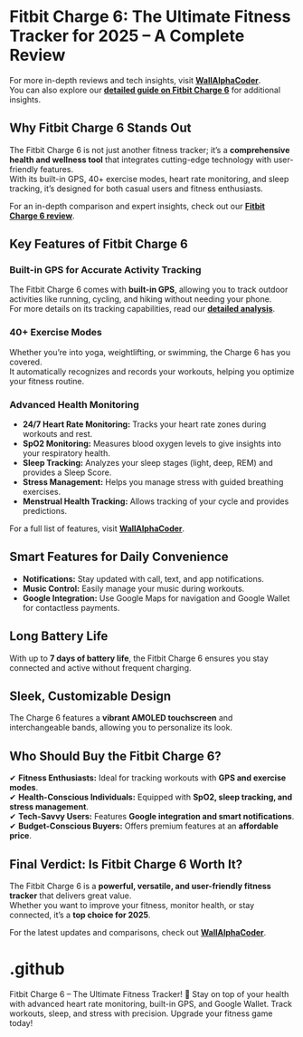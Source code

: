 # Fitbit Charge 6: The Ultimate Fitness Tracker for 2025 – A Complete Review  

For more in-depth reviews and tech insights, visit **[WallAlphaCoder](https://wallalphacoder.com/)**.  
You can also explore our **[detailed guide on Fitbit Charge 6](https://wallalphacoder.com/fitbit-charge-6/)** for additional insights.  

## Why Fitbit Charge 6 Stands Out  
The Fitbit Charge 6 is not just another fitness tracker; it’s a **comprehensive health and wellness tool** that integrates cutting-edge technology with user-friendly features.  
With its built-in GPS, 40+ exercise modes, heart rate monitoring, and sleep tracking, it’s designed for both casual users and fitness enthusiasts.  

For an in-depth comparison and expert insights, check out our **[Fitbit Charge 6 review](https://wallalphacoder.com/fitbit-charge-6/)**.  

## Key Features of Fitbit Charge 6  

### Built-in GPS for Accurate Activity Tracking  
The Fitbit Charge 6 comes with **built-in GPS**, allowing you to track outdoor activities like running, cycling, and hiking without needing your phone.  
For more details on its tracking capabilities, read our **[detailed analysis](https://wallalphacoder.com/fitbit-charge-6/)**.  

### 40+ Exercise Modes  
Whether you’re into yoga, weightlifting, or swimming, the Charge 6 has you covered.  
It automatically recognizes and records your workouts, helping you optimize your fitness routine.  

### Advanced Health Monitoring  
- **24/7 Heart Rate Monitoring:** Tracks your heart rate zones during workouts and rest.  
- **SpO2 Monitoring:** Measures blood oxygen levels to give insights into your respiratory health.  
- **Sleep Tracking:** Analyzes your sleep stages (light, deep, REM) and provides a Sleep Score.  
- **Stress Management:** Helps you manage stress with guided breathing exercises.  
- **Menstrual Health Tracking:** Allows tracking of your cycle and provides predictions.  

For a full list of features, visit **[WallAlphaCoder](https://wallalphacoder.com/)**.  

## Smart Features for Daily Convenience  
- **Notifications:** Stay updated with call, text, and app notifications.  
- **Music Control:** Easily manage your music during workouts.  
- **Google Integration:** Use Google Maps for navigation and Google Wallet for contactless payments.  

## Long Battery Life  
With up to **7 days of battery life**, the Fitbit Charge 6 ensures you stay connected and active without frequent charging.  

## Sleek, Customizable Design  
The Charge 6 features a **vibrant AMOLED touchscreen** and interchangeable bands, allowing you to personalize its look.  

## Who Should Buy the Fitbit Charge 6?  
✔ **Fitness Enthusiasts:** Ideal for tracking workouts with **GPS and exercise modes**.  
✔ **Health-Conscious Individuals:** Equipped with **SpO2, sleep tracking, and stress management**.  
✔ **Tech-Savvy Users:** Features **Google integration and smart notifications**.  
✔ **Budget-Conscious Buyers:** Offers premium features at an **affordable price**.  

## Final Verdict: Is Fitbit Charge 6 Worth It?  
The Fitbit Charge 6 is a **powerful, versatile, and user-friendly fitness tracker** that delivers great value.  
Whether you want to improve your fitness, monitor health, or stay connected, it’s a **top choice for 2025**.  

For the latest updates and comparisons, check out **[WallAlphaCoder](https://wallalphacoder.com/)**.  


# .github
Fitbit Charge 6 – The Ultimate Fitness Tracker! 🚀 Stay on top of your health with advanced heart rate monitoring, built-in GPS, and Google Wallet. Track workouts, sleep, and stress with precision. Upgrade your fitness game today!
